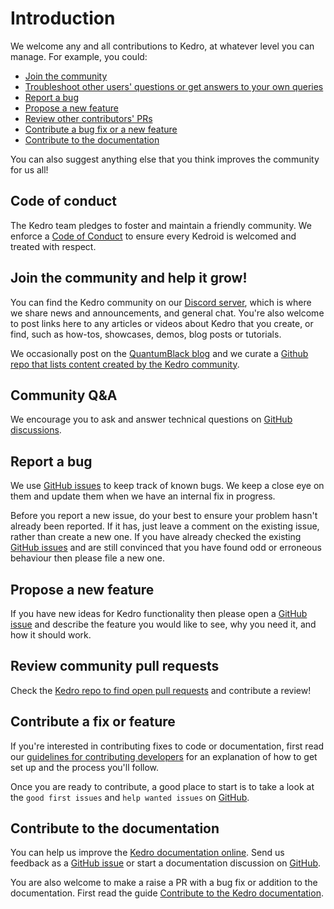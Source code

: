 # Introduction

We welcome any and all contributions to Kedro, at whatever level you can manage. For example, you could:

- [Join the community](#join-the-community-and-help-it-grow)
- [Troubleshoot other users' questions or get answers to your own queries](#community-qa)
- [Report a bug](#report-a-bug)
- [Propose a new feature](#propose-a-new-feature)
- [Review other contributors' PRs](#review-community-pull-requests)
- [Contribute a bug fix or a new feature](#contribute-a-fix-or-feature)
- [Contribute to the documentation](#contribute-to-the-documentation)


You can also suggest anything else that you think improves the community for us all!

## Code of conduct

The Kedro team pledges to foster and maintain a friendly community. We enforce a [Code of Conduct](./CODE_OF_CONDUCT.md) to ensure every Kedroid is welcomed and treated with respect.

## Join the community and help it grow!

You can find the Kedro community on our [Discord server](https://discord.gg/akJDeVaxnB), which is where we share news and announcements, and general chat. You're also welcome to post links here to any articles or videos about Kedro that you create, or find, such as how-tos, showcases, demos, blog posts or tutorials.

We occasionally post on the [QuantumBlack blog](https://medium.com/quantumblack/) and we curate a [Github repo that lists content created by the Kedro community](https://github.com/kedro-org/kedro-community).

## Community Q&A

We encourage you to ask and answer technical questions on [GitHub discussions](https://github.com/kedro-org/kedro/discussions).

## Report a bug

We use [GitHub issues](https://github.com/kedro-org/kedro/issues) to keep track of known bugs. We keep a close eye on them and update them when we have an internal fix in progress.

Before you report a new issue, do your best to ensure your problem hasn't already been reported. If it has, just leave a comment on the existing issue, rather than create a new one. If you have already checked the existing [GitHub issues](https://github.com/kedro-org/kedro/issues) and are still convinced that you have found odd or erroneous behaviour then please file a new one.

## Propose a new feature
If you have new ideas for Kedro functionality then please open a [GitHub issue](https://github.com/kedro-org/kedro/issues) and describe the feature you would like to see, why you need it, and how it should work.


## Review community pull requests

Check the [Kedro repo to find open pull requests](https://github.com/kedro-org/kedro/pulls) and contribute a review!

## Contribute a fix or feature

If you're interested in contributing fixes to code or documentation, first read our [guidelines for contributing developers](https://kedro.readthedocs.io/en/stable/contribution/developer_contributor_guidelines.html) for an explanation of how to get set up and the process you'll follow.

Once you are ready to contribute, a good place to start is to take a look at the `good first issues` and `help wanted issues` on [GitHub](https://github.com/kedro-org/kedro/issues).

## Contribute to the documentation

You can help us improve the [Kedro documentation online](https://kedro.readthedocs.io/en/stable/). Send us feedback as a [GitHub issue](https://github.com/kedro-org/kedro/issues) or start a documentation discussion on [GitHub](https://github.com/kedro-org/kedro/discussions).

You are also welcome to make a raise a PR with a bug fix or addition to the documentation. First read the guide [Contribute to the Kedro documentation](https://kedro.readthedocs.io/en/stable/contribution/documentation_contributor_guidelines.html).
